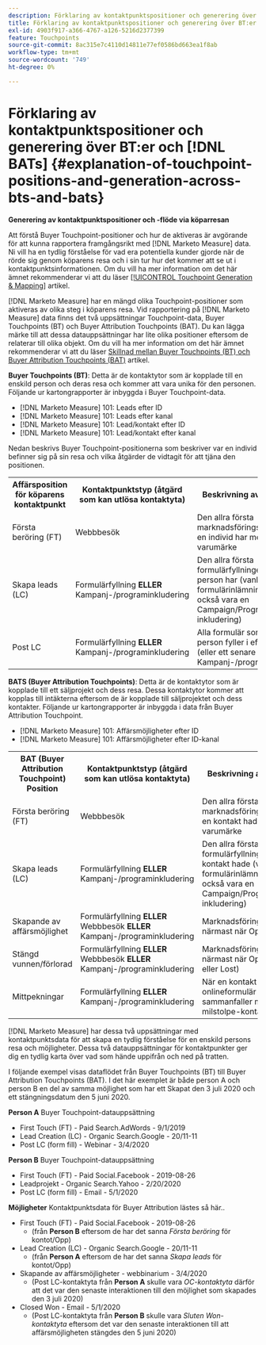 ```yaml
---
description: Förklaring av kontaktpunktspositioner och generering över BT och BAT - [!DNL Marketo Measure] - Produktdokumentation
title: Förklaring av kontaktpunktspositioner och generering över BT:er och [!DNL BATs]
exl-id: 4903f917-a366-4767-a126-5216d2377399
feature: Touchpoints
source-git-commit: 8ac315e7c4110d14811e77ef0586bd663ea1f8ab
workflow-type: tm+mt
source-wordcount: '749'
ht-degree: 0%

---
```


# Förklaring av kontaktpunktspositioner och generering över BT:er och [!DNL BATs] {#explanation-of-touchpoint-positions-and-generation-across-bts-and-bats}

**Generering av kontaktpunktspositioner och -flöde via köparresan**

Att förstå Buyer Touchpoint-positioner och hur de aktiveras är avgörande för att kunna rapportera framgångsrikt med [!DNL Marketo Measure] data. Ni vill ha en tydlig förståelse för vad era potentiella kunder gjorde när de rörde sig genom köparens resa och i sin tur hur det kommer att se ut i kontaktpunktsinformationen. Om du vill ha mer information om det här ämnet rekommenderar vi att du läser [[!UICONTROL Touchpoint Generation & Mapping]](/help/configuration-and-setup/getting-started-with-marketo-measure/touchpoint-generation-and-mapping.md) artikel.

[!DNL Marketo Measure] har en mängd olika Touchpoint-positioner som aktiveras av olika steg i köparens resa. Vid rapportering på [!DNL Marketo Measure] data finns det två uppsättningar Touchpoint-data, Buyer Touchpoints (BT) och Buyer Attribution Touchpoints (BAT). Du kan lägga märke till att dessa datauppsättningar har lite olika positioner eftersom de relaterar till olika objekt. Om du vill ha mer information om det här ämnet rekommenderar vi att du läser [Skillnad mellan Buyer Touchpoints (BT) och Buyer Attribution Touchpoints (BAT)](/help/configuration-and-setup/getting-started-with-marketo-measure/difference-between-buyer-touchpoints-and-buyer-attribution-touchpoints.md) artikel.

**Buyer Touchpoints (BT)**: Detta är de kontaktytor som är kopplade till en enskild person och deras resa och kommer att vara unika för den personen. Följande ur kartongrapporter är inbyggda i Buyer Touchpoint-data.

* [!DNL Marketo Measure] 101: Leads efter ID
* [!DNL Marketo Measure] 101: Leads efter kanal
* [!DNL Marketo Measure] 101: Lead/kontakt efter ID
* [!DNL Marketo Measure] 101: Lead/kontakt efter kanal

Nedan beskrivs Buyer Touchpoint-positionerna som beskriver var en individ befinner sig på sin resa och vilka åtgärder de vidtagit för att tjäna den positionen.

<table> 
 <tbody>
  <tr>
   <th>Affärsposition för köparens kontaktpunkt</th> 
   <th>Kontaktpunktstyp (åtgärd som kan utlösa kontaktyta)</th> 
   <th>Beskrivning av kontaktyta</th> 
  </tr>
  <tr>
   <td>Första beröring (FT)</td> 
   <td>Webbbesök</td> 
   <td>Den allra första marknadsföringsinteraktionen en individ har med ert varumärke</td> 
  </tr>
  <tr>
   <td>Skapa leads (LC)</td> 
   <td>Formulärfyllning <strong>ELLER</strong> Kampanj-/programinkludering</td> 
   <td>Den allra första formulärfyllningen som en person har (vanligtvis en formulärinlämning men kan också vara en Campaign/Program-inkludering)</td> 
  </tr>
  <tr>
   <td>Post LC</td> 
   <td>Formulärfyllning <strong>ELLER</strong> Kampanj-/programinkludering</td> 
   <td>Alla formulär som en enskild person fyller i efter sin LC (eller ett senare Kampanj-/programtillägg)</td> 
  </tr>
 </tbody>
</table>

**BATS (Buyer Attribution Touchpoints)**: Detta är de kontaktytor som är kopplade till ett säljprojekt och dess resa. Dessa kontaktytor kommer att kopplas till intäkterna eftersom de är kopplade till säljprojektet och dess kontakter. Följande ur kartongrapporter är inbyggda i data från Buyer Attribution Touchpoint.

* [!DNL Marketo Measure] 101: Affärsmöjligheter efter ID
* [!DNL Marketo Measure] 101: Affärsmöjligheter efter ID-kanal

<table> 
 <tbody>
  <tr>
   <th>BAT (Buyer Attribution Touchpoint) Position</th> 
   <th>Kontaktpunktstyp (åtgärd som kan utlösa kontaktyta)</th> 
   <th>Beskrivning av kontaktyta</th> 
  </tr>
  <tr>
   <td>Första beröring (FT)</td> 
   <td>Webbbesök</td> 
   <td>Den allra första marknadsföringsinteraktionen en kontakt hade med ert varumärke</td> 
  </tr>
  <tr>
   <td>Skapa leads (LC)</td> 
   <td>Formulärfyllning <strong>ELLER</strong> Kampanj-/programinkludering</td> 
   <td>Den allra första formulärfyllningen som en kontakt hade (vanligtvis en formulärinlämning men kan också vara en Campaign/Program-inkludering)</td> 
  </tr>
  <tr>
   <td>Skapande av affärsmöjlighet</td> 
   <td>Formulärfyllning <strong>ELLER</strong> Webbbesök <strong>ELLER</strong> Kampanj-/programinkludering</td> 
   <td>Marknadsföringsinteraktionen närmast när Opp skapas</td> 
  </tr> 
  <tr>
   <td>Stängd vunnen/förlorad</td> 
   <td>Formulärfyllning <strong>ELLER</strong> Webbbesök <strong>ELLER</strong> Kampanj-/programinkludering</td> 
   <td>Marknadsföringsinteraktionen närmast när Opp stängs (Won eller Lost)</td> 
  </tr>
  <tr>
   <td>Mittpekningar</td> 
   <td>Formulärfyllning <strong>ELLER</strong> Kampanj-/programinkludering</td> 
   <td>När en kontakt fyller i ett onlineformulär och det inte sammanfaller med en milstolpe-kontaktyta</td> 
  </tr>
 </tbody>
</table>

[!DNL Marketo Measure] har dessa två uppsättningar med kontaktpunktsdata för att skapa en tydlig förståelse för en enskild persons resa och möjligheter. Dessa två datauppsättningar för kontaktpunkter ger dig en tydlig karta över vad som hände uppifrån och ned på tratten.

I följande exempel visas dataflödet från Buyer Touchpoints (BT) till Buyer Attribution Touchpoints (BAT). I det här exemplet är både person A och person B en del av samma möjlighet som har ett Skapat den 3 juli 2020 och ett stängningsdatum den 5 juni 2020.

**Person A** Buyer Touchpoint-datauppsättning

* First Touch (FT) - Paid Search.AdWords - 9/1/2019
* Lead Creation (LC) - Organic Search.Google - 20/11-11
* Post LC (form fill) - Webinar - 3/4/2020

**Person B** Buyer Touchpoint-datauppsättning

* First Touch (FT) - Paid Social.Facebook - 2019-08-26
* Leadprojekt - Organic Search.Yahoo - 2/20/2020
* Post LC (form fill) - Email - 5/1/2020

**Möjligheter** Kontaktpunktsdata för Buyer Attribution lästes så här..

* First Touch (FT) - Paid Social.Facebook - 2019-08-26
   * (från **Person B** eftersom de har det sanna _Första beröring_ för kontot/Opp)
* Lead Creation (LC) - Organic Search.Google - 20/11-11
   * (från **Person A** eftersom de har det sanna _Skapa leads_ för kontot/Opp)
* Skapande av affärsmöjligheter - webbinarium - 3/4/2020
   * (Post LC-kontaktyta från **Person A** skulle vara _OC-kontaktyta_ därför att det var den senaste interaktionen till den möjlighet som skapades den 3 juli 2020)
* Closed Won - Email - 5/1/2020
   * (Post LC-kontaktyta från **Person B** skulle vara _Sluten Won-kontaktyta_ eftersom det var den senaste interaktionen till att affärsmöjligheten stängdes den 5 juni 2020)
